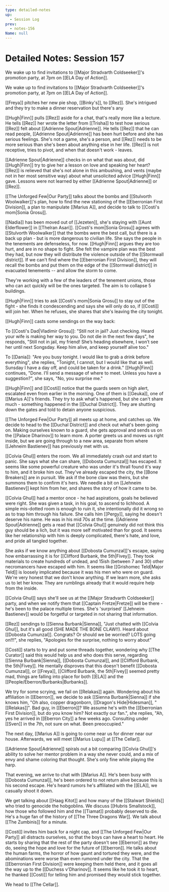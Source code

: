 ```yaml
---
type: detailed-notes
up:
  - Session Log
prev:
  - notes-156
Name: null
---
```

# Detailed Notes: Session 157

We wake up to find invitations to [[Major Stradvarth Coldseeker]]'s promotion party, at 7pm on [[ELA Day of Action]]. 

We wake up to find invitations to [[Major Stradvarth Coldseeker]]'s promotion party, at 7pm on [[ELA Day of Action]]. 

[[Freya]] pitches her new pie shop, [[Binky's]], to [[Rez]]. She's intrigued and they try to make a dinner reservation but there's any 

[[Hugh|Finn]] pulls [[Rez]] aside for a chat, that's really more like a lecture. He tells [[Rez]] her wrote the letter from [[Trisha]] to test how serious [[Rez]] felt about [[Adrienne Spout|Adrienne]]. He tells [[Rez]] that he can read people, [[Adrienne Spout|Adrienne]] has been hurt before and she has serious feelings. She's not a game, she's a person, and [[Rez]] needs to be more serious than she's been about anything else in her life. [[Rez]] is not receptive, tries to pivot, and when that doesn't work - leaves. 

[[Adrienne Spout|Adrienne]] checks in on what that was about, did [[Hugh|Finn]] try to give her a lesson on love and speaking her heart? [[Rez]] is relieved that she's not alone in this ambushing, and vents (maybe not in her most sensitive way) about what unsolicited advice [[Hugh|Finn]] gave. Lessons were not learned by either [[Adrienne Spout|Adrienne]] or [[Rez]]. 

[[The Unforged Few|Our Party]] talks about the bombs and [[Stulvorth Woolwalker]]'s plan, how to find the new stationing of the [[Eberronian First Division]], a plan to manipulate [[Marius A]], and decide to talk to [[Costi's mom|Sonia Grosu]]. 

[[Nadia]] has been moved out of [[Jezeten]], she's staying with [[Aunt Elderflower]] in [[Thelran Asari]]. [[Costi's mom|Sonia Grosu]] agrees with [[Stulvorth Woolwalker]] that the bombs were the best call, but there is a back up plan - but is more dangerous to civilian life. She says the people in the tenements are defenseless, for now. [[Hugh|Finn]] argues they are too hurt, and are in no shape to fight. She felt the vampire plan was the best they had, but now they will distribute the violence outside of the [[Stormwall district]]. If we can't find where the [[Eberronian First Division]], they will recall the bombs and put them on the edge of the [[Stormwall district]] in evacuated tenements -- and allow the storm to come. 

They're working with a few of the leaders of the tenement unions, those who can act quickly will be the ones targeted. The aim is to collapse 5 buildings. 

[[Hugh|Finn]] tries to ask [[Costi's mom|Sonia Grosu]] to stay out of the fight - she finds it condescending and says she will only do so, if [[Costi]] will join her. When he refuses, she shares that she's leaving the city tonight. 

[[Hugh|Finn]] casts some sendings on the way back:

To [[Costi's Dad|Vladimir Grosu]]: "Still not in jail? Just checking. Heard your wife is making her way to you. Do not die in the next few days", he responds, "Still not in jail, my friend! She’s heading elsewhere, I won’t see her until next Songsday. Keep him alive, and keep yourself alive too."

To [[Dania]]: "Are you busy tonight. I would like to grab a drink before everything", she replies, "Tonight, I cannot, but I would like that as well. Sunsday I have a day off, and could be taken for a drink." [[Hugh|Finn]] continues, "Done. I’ll send a message of where to meet. Unless you have a suggestion?", she says, "No, you surprise me."

[[Hugh|Finn]] and [[Costi]] notice that the guards seem on high alert, escalated even from earlier in the morning. One of them is [[Geuka]], one of [[Marius A]]'s friends. They try to ask what's happened, but she can't share much - something happened in the [[Duchal District]]. They are shutting down the gates and told to detain anyone suspicious. 

[[The Unforged Few|Our Party]] all meets up at home, and catches up. We decide to head to the [[Duchal District]] and check out what's been going on. Making ourselves known to a guard, she gets approval and sends us on the [[Palace Dharinov]] to learn more. A porter greets us and moves us right inside, but we are going through to a new area, separate from where [[Jehneim Bastienev]] has previously met with us. 

[[Colvia Ghul]] enters the room. We all immediately crash out and start to panic. She says what she can share, [[Dobosta Cumunzal]] has escaped. It seems like some powerful creature who was under it's thrall found it's way to him, and it broke him out. They've already escaped the city, the [[Bone Breakers]] are in pursuit. We ask if the bone claw was theirs, but she summons them to confirm it's hers. We needle a bit on [[Jehneim Bastienev]] kept him from her, and shares the story of how it came to be. 

[[Colvia Ghul]] had a mentor once - he had aspirations, goals he believed were right. She was given a task, in his goal, to ascend to lichhood. A simple mis-dotted room is enough to ruin it, she intentionally did it wrong so as to trap him through his failure. She calls him [[Pergy]], saying he doesn't deserve his name. He was in his mid 70s at the time. [[Adrienne Spout|Adrienne]] gets a read that [[Colvia Ghul]] genuinely did not think this guy should be a lich, but it was more self motivated than for good. It seems like her relationship with him is deeply complicated, there's hate, and love, and pride all tangled together. 

She asks if we know anything about [[Dobosta Cumunzal]]'s escape, saying how embarrassing it is for [[Clifford Burbank, the 5th|Fivey]]. They took materials to create hundreds of undead, and 15ish (between 7 and 30) other necromancers have escaped with him. It seems like [[Grishomec Teld|Major Teld]] is loosely implicated because it was his men who were on guard. We're very honest that we don't know anything. If we learn more, she asks us to let her know. They are rumblings already that it would require help from the inside.

[[Colvia Ghul]] says she'll see us at the [[Major Stradvarth Coldseeker]] party, and when we notify them that [[Captain Fretze|Fretze]] will be there - he's been to the palace multiple times. She's 'surprised' [[Jehneim Bastienev]] would be forgetful or targeted in not sharing that information. 

[[Rez]] sendings to [[Sienna Burbank|Sienna]], "Just chatted with [[Colvia Ghul]], but it's all good (SHE MADE THE BONE CLAW!!). Heard about [[Dobosta Cumunzal]]. Congrats? Or should we be worried? LOTS going on!!!", she replies, "Apologies for the surprise, nothing to worry about"

[[Costi]] starts to try and put some threads together, wondering why [[The Curator]] said this would help us and who does this serve, regarding [[Sienna Burbank|Sienna]], [[Dobosta Cumunzal]], and [[Clifford Burbank, the 5th|Fivey]]. He mentally disproves that this doesn't benefit [[Dobosta Cumunzal]], or [[Freya]], [[Clifford Burbank, the 5th|Fivey]] seemed pretty mad, things are falling into place for both [[ELA]] and the [[People/Eberron/Burbanks|Burbanks]]. 

We try for some scrying, we fail on [[Relakas]] again. Wondering about his affiliation in [[Eberron]], we decide to ask [[Sienna Burbank|Sienna]] if she knows him, "Oh also, copper dragonborn, [[Dragon's Hide|Hidesman]], "[[Relakas]]". Bad guy, in [[Eberron]]? We assume he's with the [[Eberronian First Division]], but do you know him? Not exactly our fan.", she replies, "Ah, yes he arrived in [[Eberron City]] a few weeks ago. Consulting under [[Sven]] in the 7th, not sure on what. Been preoccupied."

The next day, [[Marius A]] is going to come near us for dinner near our house. Afterwards, we will meet [[Marius Lupu]] at [[The Cellar]].  

[[Adrienne Spout|Adrienne]] spirals out a bit comparing [[Colvia Ghul]]'s ability to solve her mentor problem in a way she never could, and a mix of envy and shame coloring that thought. She's only fine while playing the harp. 

That evening, we arrive to chat with [[Marius A]]. He's been busy with [[Dobosta Cumunzal]], he's been ordered to not return alive because this is his second escape. He's heard rumors he's affiliated with the [[ELA]], we casually shoot it down. 

We get talking about [[Haag Kitot]] and how many of the [[Stalwart Shields]] who tried to genocide the hobgoblins. We discuss [[Hubris Smallstock]], how those who followed him and the [[Tiamat]] probably deserved to die. He's a huge fan of the history of [[The Three Dragons War]]. We talk about [[The Zumbinis]] for a minute.

[[Costi]] invites him back for a night cap, and [[The Unforged Few|Our Party]] all distracts ourselves, so that the boys can have a heart to heart. He starts by sharing that the rest of the party doesn't see [[Eberron]] as they do, seeing the hope and love for the future of [[Eberron]]. He talks about the human farms, the horror of how gaunt and tortured they were, and the abominations were worse than even rumored under the city. That the [[Eberronian First Division]] were keeping them held there, and it goes all the way up to the [[Duchess v'Dharinov]]. It seems like he took it to heart, he thanked [[Costi]] for telling him and promised they would stick together. 

We head to [[The Cellar]]. 







